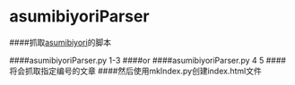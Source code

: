 # asumibiyoriParser
####抓取[asumibiyori](http://yaplog.jp/asumibiyori)的脚本  

####asumibiyoriParser.py 1-3
####or
####asumibiyoriParser.py 4 5 
####将会抓取指定编号的文章
####然后使用mkIndex.py创建index.html文件
